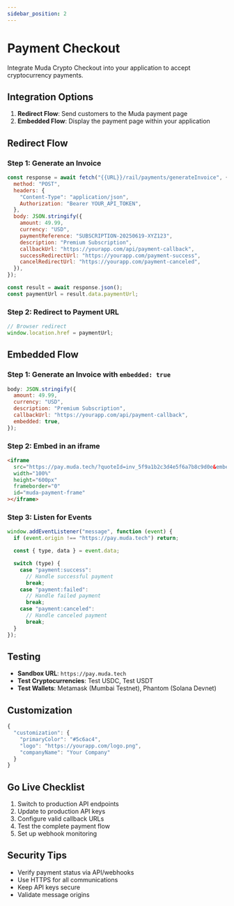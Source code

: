 ```yaml
---
sidebar_position: 2
---
```


# Payment Checkout

Integrate Muda Crypto Checkout into your application to accept cryptocurrency payments.

## Integration Options

1. **Redirect Flow**: Send customers to the Muda payment page
2. **Embedded Flow**: Display the payment page within your application

## Redirect Flow

### Step 1: Generate an Invoice

```javascript
const response = await fetch("{{URL}}/rail/payments/generateInvoice", {
  method: "POST",
  headers: {
    "Content-Type": "application/json",
    Authorization: "Bearer YOUR_API_TOKEN",
  },
  body: JSON.stringify({
    amount: 49.99,
    currency: "USD",
    paymentReference: "SUBSCRIPTION-20250619-XYZ123",
    description: "Premium Subscription",
    callbackUrl: "https://yourapp.com/api/payment-callback",
    successRedirectUrl: "https://yourapp.com/payment-success",
    cancelRedirectUrl: "https://yourapp.com/payment-canceled",
  }),
});

const result = await response.json();
const paymentUrl = result.data.paymentUrl;
```

### Step 2: Redirect to Payment URL

```javascript
// Browser redirect
window.location.href = paymentUrl;
```

## Embedded Flow

### Step 1: Generate an Invoice with `embedded: true`

```javascript
body: JSON.stringify({
  amount: 49.99,
  currency: "USD",
  description: "Premium Subscription",
  callbackUrl: "https://yourapp.com/api/payment-callback",
  embedded: true,
});
```

### Step 2: Embed in an iframe

```html
<iframe
  src="https://pay.muda.tech/?quoteId=inv_5f9a1b2c3d4e5f6a7b8c9d0e&embedded=true"
  width="100%"
  height="600px"
  frameborder="0"
  id="muda-payment-frame"
></iframe>
```

### Step 3: Listen for Events

```javascript
window.addEventListener("message", function (event) {
  if (event.origin !== "https://pay.muda.tech") return;

  const { type, data } = event.data;

  switch (type) {
    case "payment:success":
      // Handle successful payment
      break;
    case "payment:failed":
      // Handle failed payment
      break;
    case "payment:canceled":
      // Handle canceled payment
      break;
  }
});
```

## Testing

- **Sandbox URL**: `https://pay.muda.tech`
- **Test Cryptocurrencies**: Test USDC, Test USDT
- **Test Wallets**: Metamask (Mumbai Testnet), Phantom (Solana Devnet)

## Customization

```javascript
{
  "customization": {
    "primaryColor": "#5c6ac4",
    "logo": "https://yourapp.com/logo.png",
    "companyName": "Your Company"
  }
}
```

## Go Live Checklist

1. Switch to production API endpoints
2. Update to production API keys
3. Configure valid callback URLs
4. Test the complete payment flow
5. Set up webhook monitoring

## Security Tips

- Verify payment status via API/webhooks
- Use HTTPS for all communications
- Keep API keys secure
- Validate message origins
